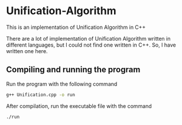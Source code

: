 # Unification-Algorithm
This is an implementation of Unification Algorithm in C++

There are a lot of implementation of Unification Algorithm written in different languages, but I could not find one written in C++. So, I have written one here.

## Compiling and running the program
Run the program with the following command
```bash
g++ Unification.cpp -o run
```
After compilation, run the executable file with the command
```bash
./run
```
